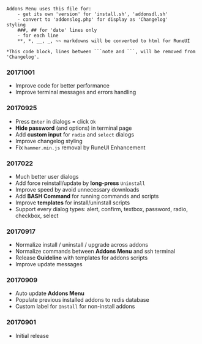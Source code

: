 ```note  
Addons Menu uses this file for:
	- get its own 'version' for 'install.sh', 'addonsdl.sh'
	- convert to 'addonslog.php' for display as 'Changelog'
styling
	###, ## for 'date' lines only
	- for each line
	**, *, __, _, ~~ markdowns will be converted to html for RuneUI
	
*This code block, lines between ```note and ```, will be removed from 'Changelog'.
```

### 20171001
- Improve code for better performance
- Improve terminal messages  and errors handling

### 20170925
- Press `Enter` in dialogs = click `Ok`
- **Hide password** (and options) in terminal page
- Add **custom input** for `radio` and `select` dialogs
- Improve changelog styling
- Fix `hammer.min.js` removal by RuneUI Enhancement

### 2017022
- Much better user dialogs
- Add force reinstall/update by **long-press** `Uninstall`
- Improve speed by avoid unnecessary downloads
- Add **BASH Command** for running commands and scripts
- Improve **templates** for install/uninstall scripts
- Support every dialog types: alert, confirm, textbox, password, radio, checkbox, select

### 20170917
- Normalize install / uninstall / upgrade across addons
- Normalize commands between **Addons Menu** and ssh terminal
- Release **Guideline** with templates for addons scripts
- Improve update messages

### 20170909
- Auto update **Addons Menu**
- Populate previous installed addons to redis database
- Custom label for `Install` for non-install addons

### 20170901
- Initial release
